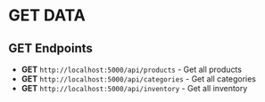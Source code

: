 # GET DATA

## **GET Endpoints**
- **GET** `http://localhost:5000/api/products` - Get all products
- **GET** `http://localhost:5000/api/categories` - Get all categories
- **GET** `http://localhost:5000/api/inventory` - Get all inventory
